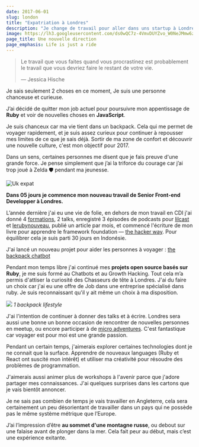 ```yaml
---
date: 2017-06-01
slug: london
title: "Expatriation à Londres"
description: "Je change de travail pour aller dans uns startup à Londres. Utiliser ember.js en 2017 pendant le Brexit ? Challenge accepted !"
image: https://lh3.googleusercontent.com/ds0wQC7z-4VmvDUYZvo_W0NeJMmw6zQm9l03Mt-GTNXHjBn1bxHMGqnp4QRN244e1fTxudRVYCLzg9Wi0t48PyJhHlFiBtBpK_0SiNv92Iqh4Yv-9x1620lR0UD4iaYz88T2PzNXQ1nxZJGOZO7K6VEul77THWjGI34S5VOyiBNIZq8xLJ2EXojlHJrsKh4gldNgUhi9I6kfeQ2CDHPq1-oCGnfU9tSykyADS8iuGbkZo_-dyElE41Jpf1VpHWW-rgYn8AXQqzyV6a_gh1O7B9MD0XYueVLgES52RFNCIiHvsUl1ktjgIXcuQK4I3LvbIHqNWG_TynLmsgSyK6R0zGTjeOBwRX-V987ZSyJ1nzRzx3LxqJ-A3L3AiKXP84rjwgOnuCfLJxKaT13249tCOBEDwZ7FwNsTF4f-XfsSWsO6Czi5rKLsfA2WpP7mzEf30ZbUN61eD5OJ1hPq72ViHMaFykv3-acSr8cDM1rcJjTxPBeBMKV0_y1m5FSLGsLGwlAIlAJp7qFCevMNlBzZclUuRzuOInBvaJeKh1reoH8sEmUZ6RK-yNC5T31CT8-Kaqlat21jJQ5noct38d8XPPtacGCCQK3yEyqt9B3-0mzukERLOkUC7g=w1024-h512-no
page_title: Une nouvelle direction
page_emphasis: Life is just a ride
---
```



> Le travail que vous faites quand vous procrastinez est probablement le travail que vous devriez faire le restant de votre vie.
>
> ― Jessica Hische

Je sais seulement 2 choses en ce moment, Je suis une personne chanceuse et curieuse.

J’ai décidé de quitter mon job actuel pour poursuivre mon appentissage de __Ruby__ et voir de nouvelles choses en __JavaScript__.

Je suis chanceux car ma vie tient dans un backpack. Cela qui me permet de voyager rapidement, et je suis assez curieux pour continuer à repousser mes limites de ce que je sais déjà. Sortir de ma zone de confort et découvrir une nouvelle culture, c'est mon objectif pour 2017.

Dans un sens, certaines personnes me disent que je fais preuve d'une grande force. Je pense simplement que j’ai la triforce du courage car j’ai trop joué à Zelda 🛡 pendant ma jeunesse.

![Uk expat](https://lh3.googleusercontent.com/N05R99HbDjhqXV4e1mycG_mnC85QGi34ZGnvtNXY9ZT9o9ClRRGXyvj54usEZmg_eE8yK2ttrikWWgVDoUKipN2duXs3gepgVANqqUyY7oS9TYq2G8ktWou4B2U436Ys086JxQo74iC9evrrj7e8_IpmU_vAZeGdkWrGRPHpV_lppgySnBH35h1jYxPy69UtADmt7glKbDsLYKgu0kgOTiN8kvbyS3fUiIYEd4xyfzmCmsVZS-NA8nKxKPXp8nxNJFNqPp2MOfl9p1YWa8vZCOaSTbR_bhkB3-9dDIxVDcuiDy8dMtqJA6nhG1gWHEY-rRJFSRrmtBNO9OAC6GDdWijgGfyMleR0WmPT_92m2cZBF49OSsJBtvRH26FvwGIc_Ldm98fqppkWyNgNQRJhsDYkCqlSMAF3IYhUhMYsws6pAu6BCj5S39bglhp7hbcsRG3FnAZM3bK4rYiGheoey2kfz9BiTcyR3lk4yEGkHINedOfuX3UnqW84MUD1h367Z-7oR-OXowHfCG8qm9KIk5w4mvxCg_QFb394oYCWerXF1-7Sd3Z3ZJQzJYiwf_z9NZlPOolkGKSqz-JpHkVFcJIhl498AlY_f9R11etudOyz3L6Zl9TImA=w667-h189-no)

__Dans 05 jours je commence mon nouveau travail de Senior Front-end Developper à Londres.__

L’année dernière j'ai eu une vie de folie, en dehors de mon travail en CDI j'ai donné 4 [formations](/learn/formations.html), 2 talks, enregistré 3 épisodes de podcasts pour [lilcast](https://twitter.com/thelilcast) et [lerubynouveau](https://lerubynouveau.fr/), publié un article par mois, et commencé l'écriture de mon livre pour apprendre le framework foundation — [the hacker way](https://www.gitbook.com/book/flexbox/foundation-101/details). Pour équilibrer cela je suis parti 30 jours en Indonésie.

J'ai lancé un nouveau projet pour aider les personnes à voyager : [the backpack chatbot](https://flexbox.github.io/backpacklist/)

Pendant mon temps libre j'ai continué mes __projets open source basés sur Ruby__, je me suis formé au Chatbots et au Growth Hacking. Tout cela m’a permis d'attiser la curiosité des Chasseurs de tête à Londres. J'ai du faire un choix car j'ai eu une offre de Job dans une entreprise spécialisé dans ruby. Je suis reconnaissant qu'il y ait même un choix à ma disposition.

![](https://c1.staticflickr.com/5/4223/34901160161_fc285868f5_b.jpg)
_1 backpack lifestyle_

J'ai l'intention de continuer à donner des talks et à écrire. Londres sera aussi une bonne un bonne occasion de rencontrer de nouvelles personnes en meetup, ou encore participer à de [micro adventures](http://www.alastairhumphreys.com/microadventures-3/). C'est fantastique car voyager est pour moi est une grande passion.

Pendant un certain temps, j'aimerais explorer certaines technologies dont je ne connait que la surface. Apprendre de nouveaux languages (Ruby et React ont suscité mon intérêt) et utiliser ma créativité pour résoudre des problèmes de programmation.

J'aimerais aussi animer plus de workshops à l'avenir parce que j'adore partager mes connaissances. J'ai quelques surprises dans les cartons que je vais bientôt annoncer.

Je ne sais pas combien de temps je vais travailler en Angleterre, cela sera certainement un peu désorientant de travailler dans un pays qui ne possède pas le même système métrique que l’Europe.

J’ai l’impression d’être __au sommet d'une montagne russe__, ou debout sur une falaise avant de plonger dans la mer. Cela fait peur au début, mais c’est une expérience exitante.


